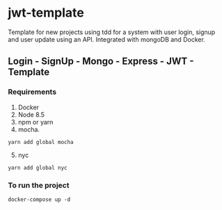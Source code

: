 # jwt-template
Template for new projects using tdd for a system with user login, signup and user update using an API. Integrated with mongoDB and Docker.

## Login - SignUp - Mongo - Express -  JWT - Template


### Requirements 
1. Docker
2. Node 8.5
3. npm or yarn
4. mocha.
```
yarn add global mocha
```
5. nyc
```
yarn add global nyc
```

### To run the project
```
docker-compose up -d
```
